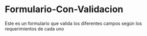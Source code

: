 # Formulario-Con-Validacion
Este es un formulario que valida los diferentes campos según los requerimientos de cada uno
